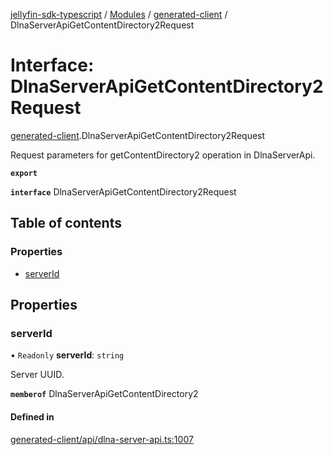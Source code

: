 [jellyfin-sdk-typescript](../README.md) / [Modules](../modules.md) / [generated-client](../modules/generated_client.md) / DlnaServerApiGetContentDirectory2Request

# Interface: DlnaServerApiGetContentDirectory2Request

[generated-client](../modules/generated_client.md).DlnaServerApiGetContentDirectory2Request

Request parameters for getContentDirectory2 operation in DlnaServerApi.

**`export`**

**`interface`** DlnaServerApiGetContentDirectory2Request

## Table of contents

### Properties

- [serverId](generated_client.DlnaServerApiGetContentDirectory2Request.md#serverid)

## Properties

### serverId

• `Readonly` **serverId**: `string`

Server UUID.

**`memberof`** DlnaServerApiGetContentDirectory2

#### Defined in

[generated-client/api/dlna-server-api.ts:1007](https://github.com/thornbill/jellyfin-sdk-typescript/blob/e430881/src/generated-client/api/dlna-server-api.ts#L1007)
